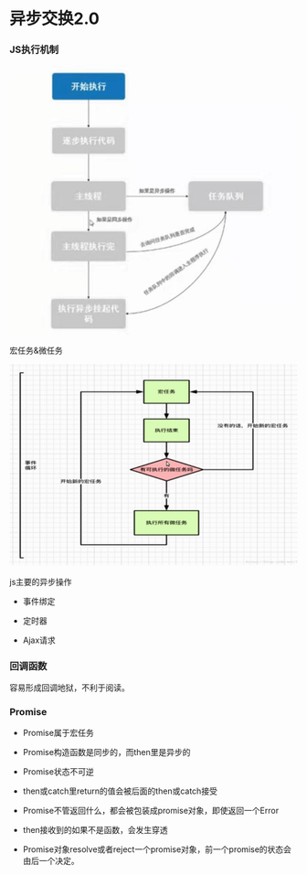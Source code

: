 # 异步交换2.0

### JS执行机制

![](img/js-run-flow.png)

宏任务&微任务

![](img/macro-and-micro-task.jpg)

js主要的异步操作

* 事件绑定

* 定时器

* Ajax请求

### 回调函数

容易形成回调地狱，不利于阅读。

### Promise

* Promise属于宏任务

* Promise构造函数是同步的，而then里是异步的

* Promise状态不可逆

* then或catch里return的值会被后面的then或catch接受

* Promise不管返回什么，都会被包装成promise对象，即使返回一个Error

* then接收到的如果不是函数，会发生穿透

* Promise对象resolve或者reject一个promise对象，前一个promise的状态会由后一个决定。
